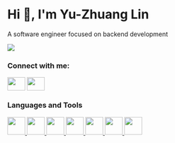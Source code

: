 # Hi 👋, I'm Yu-Zhuang Lin
A software engineer focused on backend development

![](https://github-profile-trophy.vercel.app/?username=Yu-Zhuang)

### Connect with me:

<p align="left">
<a href="https://www.linkedin.com/in/yu-zhuang-lin-82843317b/" target="blank"><img align="center" src="https://cdn.jsdelivr.net/npm/simple-icons@3.0.1/icons/linkedin.svg" alt="" height="30" width="40" /></a>
<a href="https://www.facebook.com/lYu.Zhuang.Linl/" target="blank"><img align="center" src="https://cdn.jsdelivr.net/npm/simple-icons@3.0.1/icons/facebook.svg" alt="" height="30" width="40" /></a>
</p>

### Languages and Tools
<p align="left"> <a href="https://golang.org/" target="_blank"> <img src="https://golang.org/lib/godoc/images/go-logo-blue.svg" alt="" width="40" height="40"/> </a> <a href="https://nodejs.org/en/" target="_blank"> <img src="https://cdn.iconscout.com/icon/free/png-256/node-js-1174925.png" alt="" width="40" height="40"/> </a> <a href="https://www.postgresql.org/" target="_blank"> <img src="https://www.postgresql.org/media/img/about/press/elephant.png" alt="" width="40" height="40"/> </a> <a href="https://redis.io/" target="_blank"> <img src="https://cdn.iconscout.com/icon/free/png-256/redis-83994.png" alt="" width="40" height="40"/> </a> <a href="https://www.nginx.com/" target="_blank"> <img src="https://cdn.icon-icons.com/icons2/2107/PNG/512/file_type_nginx_icon_130305.png" alt="" width="40" height="40"/> </a> <a href="https://www.docker.com/" target="_blank"> <img src="https://cdn.changelog.com/uploads/icons/topics/dVj/icon_large.png?v=63684545726" alt="" height="40"/> </a> <a href="https://www.linux.org//" target="_blank"> <img src="https://i.pinimg.com/originals/c7/b8/11/c7b8113247fecd83bd9b5ed5bd3f34d5.png" alt="" height="40"/> </a> </p> 

<p>&nbsp;<img align="center" src="https://github-readme-stats.vercel.app/api?username=Yu-Zhuang&show_icons=true&locale=en" alt="" /></p>
